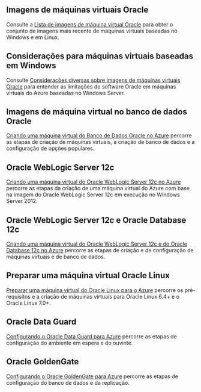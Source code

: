 

## Imagens de máquinas virtuais Oracle
Consulte a [Lista de imagens de máquina virtual Oracle](../articles/virtual-machines/virtual-machines-linux-classic-oracle-images.md) para obter o conjunto de imagens mais recente de máquinas virtuais baseadas no Windows e em Linux.

## Considerações para máquinas virtuais baseadas em Windows
Consulte [Considerações diversas sobre imagens de máquinas virtuais Oracle](../articles/virtual-machines/virtual-machines-windows-classic-oracle-considerations.md) para entender as limitações do software Oracle em máquinas virtuais do Azure baseadas no Windows Server.

## Imagens de máquina virtual no banco de dados Oracle
[Criando uma máquina virtual do Banco de Dados Oracle no Azure](../articles/virtual-machines/virtual-machines-windows-classic-create-oracle-database.md) percorre as etapas de criação de máquinas virtuais, a criação de banco de dados e a configuração de opções populares.

## Oracle WebLogic Server 12c
[Criando uma máquina virtual do Oracle WebLogic Server 12c no Azure](../articles/virtual-machines/virtual-machines-windows-create-oracle-weblogic-server-12c.md) percorre as etapas da criação de uma máquina virtual do Azure com base na imagem do Oracle WebLogic Server 12c em execução no Windows Server 2012.

## Oracle WebLogic Server 12c e Oracle Database 12c
[Criando uma máquina virtual do Oracle WebLogic Server 12c e do Oracle Database 12c no Azure](../articles/virtual-machines/virtual-machines-windows-create-oracle-weblogic-server-12c-database.md) percorre as etapas de criação e de configuração de máquinas virtuais e de banco de dados.

## Preparar uma máquina virtual Oracle Linux
[Preparar uma máquina virtual do Oracle Linux para o Azure](../articles/virtual-machines/virtual-machines-linux-prepare-oracle.md) percorre os pré-requisitos e a criação de máquinas virtuais para Oracle Linux 6.4+ e o Oracle Linux 7.0+.

## Oracle Data Guard
[Configurando o Oracle Data Guard para Azure](../articles/virtual-machines/virtual-machines-windows-classic-configure-oracle-data-guard.md) percorre as etapas de configuração do ambiente em espera e do ouvinte.

## Oracle GoldenGate
[Configurando o Oracle GoldenGate para Azure](../articles/virtual-machines/virtual-machines-windows-classic-configure-oracle-goldengate.md) percorre as etapas de configuração do banco de dados e da replicação.

<!-----------HONumber=AcomDC_0330_2016-->